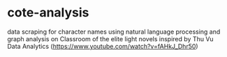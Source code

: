# cote-analysis

data scraping for character names
using natural language processing and graph analysis on Classroom of the elite light novels inspired by Thu Vu Data Analytics (https://www.youtube.com/watch?v=fAHkJ_Dhr50)

